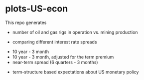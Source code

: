# plots-US-econ
This repo generates 

* number of oil and gas rigs in operation vs. mining production

* comparing different interest rate spreads 
 - 10 year - 3 month
 - 10 year - 3 month, adjusted for the term premium  
 - near-term spread (6 quarters - 3 months)
 
* term-structure based expectations about US monetary policy

 
 
